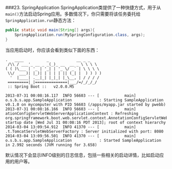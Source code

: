 ###23. SpringApplication
SpringApplication类提供了一种快捷方式，用于从`main()`方法启动Spring应用。多数情况下，你只需要将该任务委托给`SpringApplication.run`静态方法：
```java
public static void main(String[] args){
    SpringApplication.run(MySpringConfiguration.class, args);
}
```
当应用启动时，你应该会看到类似下面的东西：
```other
.   ____          _            __ _ _
 /\\ / ___'_ __ _ _(_)_ __  __ _ \ \ \ \
( ( )\___ | '_ | '_| | '_ \/ _` | \ \ \ \
 \\/  ___)| |_)| | | | | || (_| |  ) ) ) )
  '  |____| .__|_| |_|_| |_\__, | / / / /
 =========|_|==============|___/=/_/_/_/
 :: Spring Boot ::   v2.0.0.M5

2013-07-31 00:08:16.117  INFO 56603 --- [           main] o.s.b.s.app.SampleApplication            : Starting SampleApplication v0.1.0 on mycomputer with PID 56603 (/apps/myapp.jar started by pwebb)
2013-07-31 00:08:16.166  INFO 56603 --- [           main] ationConfigServletWebServerApplicationContext : Refreshing org.springframework.boot.web.servlet.context.AnnotationConfigServletWebServerApplicationContext@6e5a8246: startup date [Wed Jul 31 00:08:16 PDT 2013]; root of context hierarchy
2014-03-04 13:09:54.912  INFO 41370 --- [           main] .t.TomcatServletWebServerFactory : Server initialized with port: 8080
2014-03-04 13:09:56.501  INFO 41370 --- [           main] o.s.b.s.app.SampleApplication            : Started SampleApplication in 2.992 seconds (JVM running for 3.658)
```
默认情况下会显示INFO级别的日志信息，包括一些相关的启动详情，比如启动应用的用户等。
